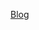 <a href="https://eekals.github.io/da_blog/" class="font-medium text-blue-600 dark:text-blue-500 hover:underline">Blog</a>

